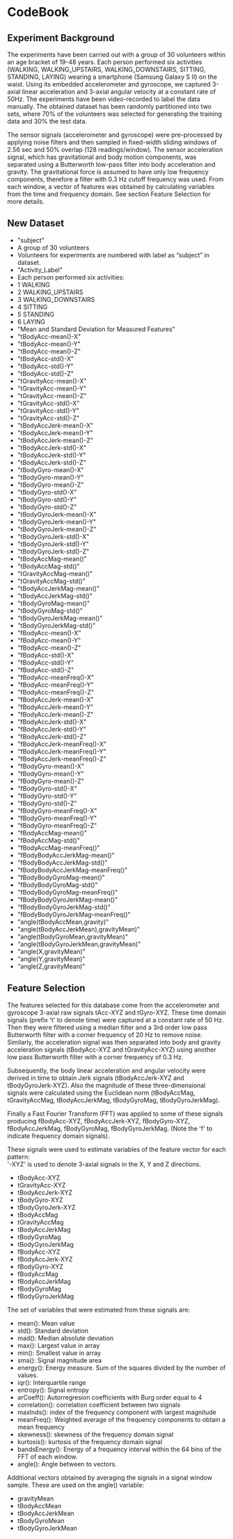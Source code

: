 # CodeBook

## Experiment Background

The experiments have been carried out with a group of 30 volunteers within an age bracket of 19-48 years. Each person performed six activities (WALKING, WALKING_UPSTAIRS, WALKING_DOWNSTAIRS, SITTING, STANDING, LAYING) wearing a smartphone (Samsung Galaxy S II) on the waist. Using its embedded accelerometer and gyroscope, we captured 3-axial linear acceleration and 3-axial angular velocity at a constant rate of 50Hz. The experiments have been video-recorded to label the data manually. The obtained dataset has been randomly partitioned into two sets, where 70% of the volunteers was selected for generating the training data and 30% the test data. 

The sensor signals (accelerometer and gyroscope) were pre-processed by applying noise filters and then sampled in fixed-width sliding windows of 2.56 sec and 50% overlap (128 readings/window). The sensor acceleration signal, which has gravitational and body motion components, was separated using a Butterworth low-pass filter into body acceleration and gravity. The gravitational force is assumed to have only low frequency components, therefore a filter with 0.3 Hz cutoff frequency was used. From each window, a vector of features was obtained by calculating variables from the time and frequency domain. See section Feature Selection for more details. 

## New Dataset

- "subject"
 - A group of 30 volunteers
 - Volunteers for experiments are numbered with label as “subject” in dataset.
- "Activity_Label"
 - Each person performed six activities:
 - 1 WALKING
 - 2 WALKING_UPSTAIRS
 - 3 WALKING_DOWNSTAIRS
 - 4 SITTING
 - 5 STANDING
 - 6 LAYING
- "Mean and Standard Deviation for Measured Features"
 - "tBodyAcc-mean()-X" 
 - "tBodyAcc-mean()-Y"
 - "tBodyAcc-mean()-Z" 
 - "tBodyAcc-std()-X" 
 - "tBodyAcc-std()-Y" 
 - "tBodyAcc-std()-Z" 
 - "tGravityAcc-mean()-X" 
 - "tGravityAcc-mean()-Y" 
 - "tGravityAcc-mean()-Z" 
 - "tGravityAcc-std()-X" 
 - "tGravityAcc-std()-Y" 
 - "tGravityAcc-std()-Z" 
 - "tBodyAccJerk-mean()-X" 
 - "tBodyAccJerk-mean()-Y" 
 - "tBodyAccJerk-mean()-Z" 
 - "tBodyAccJerk-std()-X"
 - "tBodyAccJerk-std()-Y"
 - "tBodyAccJerk-std()-Z"
 - "tBodyGyro-mean()-X" 
 - "tBodyGyro-mean()-Y" 
 - "tBodyGyro-mean()-Z" 
 - "tBodyGyro-std()-X" 
 - "tBodyGyro-std()-Y" 
 - "tBodyGyro-std()-Z" 
 - "tBodyGyroJerk-mean()-X"
 - "tBodyGyroJerk-mean()-Y"
 - "tBodyGyroJerk-mean()-Z"
 - "tBodyGyroJerk-std()-X"
 - "tBodyGyroJerk-std()-Y"
 - "tBodyGyroJerk-std()-Z"
 - "tBodyAccMag-mean()" 
 - "tBodyAccMag-std()" 
 - "tGravityAccMag-mean()" 
 - "tGravityAccMag-std()" 
 - "tBodyAccJerkMag-mean()" 
 - "tBodyAccJerkMag-std()" 
 - "tBodyGyroMag-mean()" 
 - "tBodyGyroMag-std()" 
 - "tBodyGyroJerkMag-mean()" 
 - "tBodyGyroJerkMag-std()" 
 - "fBodyAcc-mean()-X" 
 - "fBodyAcc-mean()-Y" 
 - "fBodyAcc-mean()-Z" 
 - "fBodyAcc-std()-X" 
 - "fBodyAcc-std()-Y" 
 - "fBodyAcc-std()-Z" 
 - "fBodyAcc-meanFreq()-X" 
 - "fBodyAcc-meanFreq()-Y" 
 - "fBodyAcc-meanFreq()-Z" 
 - "fBodyAccJerk-mean()-X" 
 - "fBodyAccJerk-mean()-Y" 
 - "fBodyAccJerk-mean()-Z" 
 - "fBodyAccJerk-std()-X" 
 - "fBodyAccJerk-std()-Y" 
 - "fBodyAccJerk-std()-Z" 
 - "fBodyAccJerk-meanFreq()-X" 
 - "fBodyAccJerk-meanFreq()-Y" 
 - "fBodyAccJerk-meanFreq()-Z" 
 - "fBodyGyro-mean()-X" 
 - "fBodyGyro-mean()-Y" 
 - "fBodyGyro-mean()-Z" 
 - "fBodyGyro-std()-X" 
 - "fBodyGyro-std()-Y" 
 - "fBodyGyro-std()-Z" 
 - "fBodyGyro-meanFreq()-X" 
 - "fBodyGyro-meanFreq()-Y" 
 - "fBodyGyro-meanFreq()-Z" 
 - "fBodyAccMag-mean()" 
 - "fBodyAccMag-std()" 
 - "fBodyAccMag-meanFreq()" 
 - "fBodyBodyAccJerkMag-mean()" 
 - "fBodyBodyAccJerkMag-std()" 
 - "fBodyBodyAccJerkMag-meanFreq()" 
 - "fBodyBodyGyroMag-mean()" 
 - "fBodyBodyGyroMag-std()" 
 - "fBodyBodyGyroMag-meanFreq()" 
 - "fBodyBodyGyroJerkMag-mean()" 
 - "fBodyBodyGyroJerkMag-std()" 
 - "fBodyBodyGyroJerkMag-meanFreq()"
 - "angle(tBodyAccMean,gravity)" 
 - "angle(tBodyAccJerkMean),gravityMean)" 
 - "angle(tBodyGyroMean,gravityMean)" 
 - "angle(tBodyGyroJerkMean,gravityMean)"
 - "angle(X,gravityMean)" 
 - "angle(Y,gravityMean)" 
 - "angle(Z,gravityMean)"

## Feature Selection 

The features selected for this database come from the accelerometer and gyroscope 3-axial raw signals tAcc-XYZ and tGyro-XYZ. These time domain signals (prefix 't' to denote time) were captured at a constant rate of 50 Hz. Then they were filtered using a median filter and a 3rd order low pass Butterworth filter with a corner frequency of 20 Hz to remove noise. Similarly, the acceleration signal was then separated into body and gravity acceleration signals (tBodyAcc-XYZ and tGravityAcc-XYZ) using another low pass Butterworth filter with a corner frequency of 0.3 Hz. 

Subsequently, the body linear acceleration and angular velocity were derived in time to obtain Jerk signals (tBodyAccJerk-XYZ and tBodyGyroJerk-XYZ). Also the magnitude of these three-dimensional signals were calculated using the Euclidean norm (tBodyAccMag, tGravityAccMag, tBodyAccJerkMag, tBodyGyroMag, tBodyGyroJerkMag). 

Finally a Fast Fourier Transform (FFT) was applied to some of these signals producing fBodyAcc-XYZ, fBodyAccJerk-XYZ, fBodyGyro-XYZ, fBodyAccJerkMag, fBodyGyroMag, fBodyGyroJerkMag. (Note the 'f' to indicate frequency domain signals). 

These signals were used to estimate variables of the feature vector for each pattern:  
'-XYZ' is used to denote 3-axial signals in the X, Y and Z directions.

- tBodyAcc-XYZ
- tGravityAcc-XYZ
- tBodyAccJerk-XYZ
- tBodyGyro-XYZ
- tBodyGyroJerk-XYZ
- tBodyAccMag
- tGravityAccMag
- tBodyAccJerkMag
- tBodyGyroMag
- tBodyGyroJerkMag
- fBodyAcc-XYZ
- fBodyAccJerk-XYZ
- fBodyGyro-XYZ
- fBodyAccMag
- fBodyAccJerkMag
- fBodyGyroMag
- fBodyGyroJerkMag

The set of variables that were estimated from these signals are: 

- mean(): Mean value
- std(): Standard deviation
- mad(): Median absolute deviation 
- max(): Largest value in array
- min(): Smallest value in array
- sma(): Signal magnitude area
- energy(): Energy measure. Sum of the squares divided by the number of values. 
- iqr(): Interquartile range 
- entropy(): Signal entropy
- arCoeff(): Autorregresion coefficients with Burg order equal to 4
- correlation(): correlation coefficient between two signals
- maxInds(): index of the frequency component with largest magnitude
- meanFreq(): Weighted average of the frequency components to obtain a mean frequency
- skewness(): skewness of the frequency domain signal 
- kurtosis(): kurtosis of the frequency domain signal 
- bandsEnergy(): Energy of a frequency interval within the 64 bins of the FFT of each window.
- angle(): Angle between to vectors.

Additional vectors obtained by averaging the signals in a signal window sample. These are used on the angle() variable:

- gravityMean
- tBodyAccMean
- tBodyAccJerkMean
- tBodyGyroMean
- tBodyGyroJerkMean
